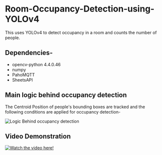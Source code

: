 # Room-Occupancy-Detection-using-YOLOv4
This uses YOLOv4 to detect occupancy in a room and counts the number of people.  

## Dependencies-
* opencv-python 4.4.0.46
* numpy
* PahoMQTT
* SheetsAPI

## Main logic behind occupancy detection
The Centroid Position of people's bounding boxes are tracked and the following conditions are applied for occupancy detection-

![Logic Behind occupancy detection](https://github.com/sakshamprakash01/Room-Occupancy-Detection-using-YOLOv4/blob/main/occupancy.png?raw=true)

## Video Demonstration

[![Watch the video here!](https://img.youtube.com/vi/c89ByrbQ5dA/maxresdefault.jpg)](https://www.youtube.com/watch?v=c89ByrbQ5dA)
